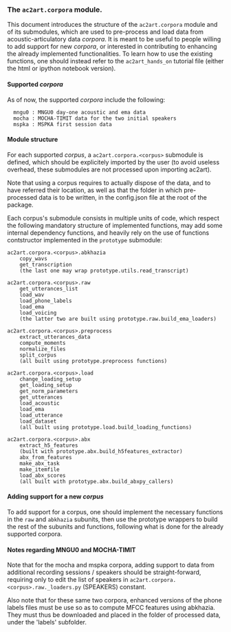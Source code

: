 ### The `ac2art.corpora` module.

This document introduces the structure of the `ac2art.corpora` module
and of its submodules, which are used to pre-process and load data from
acoustic-articulatory data _corpora_. It is meant to be useful to people
willing to add support for new _corpora_, or interested in contributing
to enhancing the already implemented functionalities. To learn how to use
the existing functions, one should instead refer to the `ac2art_hands_on`
tutorial file (either the html or ipython notebook version).

#### Supported _corpora_

As of now, the supported _corpora_ include the following:
```
  mngu0 : MNGU0 day-one acoustic and ema data
  mocha : MOCHA-TIMIT data for the two initial speakers
  mspka : MSPKA first session data
```

#### Module structure

For each supported _corpus_, a `ac2art.corpora.<corpus>` submodule
is defined, which should be explicitely imported by the user (to
avoid useless overhead, these submodules are not processed upon
importing ac2art).


Note that using a corpus requires to actually dispose of the data,
and to have referred their location, as well as that the folder in
which pre-processed data is to be written, in the config.json file
at the root of the package.


Each corpus's submodule consists in multiple units of code, which
respect the following mandatory structure of implemented functions,
may add some internal dependency functions, and heavily rely on the
use of functions contstructor implemented in the `prototype` submodule:

```
ac2art.corpora.<corpus>.abkhazia
    copy_wavs
    get_transcription
    (the last one may wrap prototype.utils.read_transcript)

ac2art.corpora.<corpus>.raw
    get_utterances_list
    load_wav
    load_phone_labels
    load_ema
    load_voicing
    (the latter two are built using prototype.raw.build_ema_loaders)

ac2art.corpora.<corpus>.preprocess
    extract_utterances_data
    compute_moments
    normalize_files
    split_corpus
    (all built using prototype.preprocess functions)

ac2art.corpora.<corpus>.load
    change_loading_setup
    get_loading_setup
    get_norm_parameters
    get_utterances
    load_acoustic
    load_ema
    load_utterance
    load_dataset
    (all built using prototype.load.build_loading_functions)

ac2art.corpora.<corpus>.abx
    extract_h5_features
    (built with prototype.abx.build_h5features_extractor)
    abx_from_features
    make_abx_task
    make_itemfile
    load_abx_scores
    (all built with prototype.abx.build_abxpy_callers)
```

#### Adding support for a new _corpus_

To add support for a corpus, one should implement the necessary
functions in the `raw` and `abkhazia` subunits, then use the prototype
wrappers to build the rest of the subunits and functions, following
what is done for the already supported corpora.


#### Notes regarding MNGU0 and MOCHA-TIMIT

Note that for the mocha and mspka corpora, adding support to
data from additional recording sessions / speakers should be
straight-forward, requiring only to edit the list of speakers
in `ac2art.corpora.<corpus>.raw._loaders.py` (SPEAKERS) constant.


Also note that for these same two corpora, enhanced versions of
the phone labels files must be use so as to compute MFCC features
using abkhazia. They must thus be downloaded and placed in the
folder of processed data, under the 'labels' subfolder.
